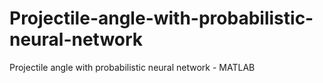 # Projectile-angle-with-probabilistic-neural-network
Projectile angle with probabilistic neural network - MATLAB
